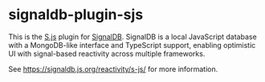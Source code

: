 # signaldb-plugin-sjs

This is the [S.js](https://github.com/adamhaile/S) plugin for [SignalDB](https://github.com/maxnowack/signaldb). SignalDB is a local JavaScript database with a MongoDB-like interface and TypeScript support, enabling optimistic UI with signal-based reactivity across multiple frameworks.

See https://signaldb.js.org/reactivity/s-js/ for more information.
